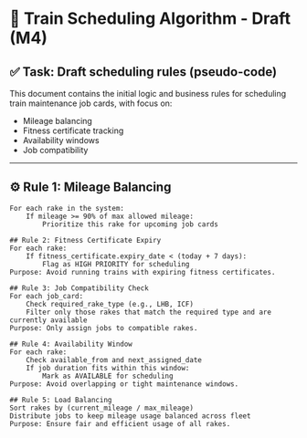 # 🚆 Train Scheduling Algorithm - Draft (M4)

## ✅ Task: Draft scheduling rules (pseudo-code)

This document contains the initial logic and business rules for scheduling train maintenance job cards, with focus on:

- Mileage balancing
- Fitness certificate tracking
- Availability windows
- Job compatibility

---

## ⚙️ Rule 1: Mileage Balancing

```pseudo
For each rake in the system:
    If mileage >= 90% of max allowed mileage:
        Prioritize this rake for upcoming job cards

## Rule 2: Fitness Certificate Expiry
For each rake:
    If fitness_certificate.expiry_date < (today + 7 days):
        Flag as HIGH PRIORITY for scheduling
Purpose: Avoid running trains with expiring fitness certificates.

## Rule 3: Job Compatibility Check
For each job_card:
    Check required_rake_type (e.g., LHB, ICF)
    Filter only those rakes that match the required type and are currently available
Purpose: Only assign jobs to compatible rakes.

## Rule 4: Availability Window
For each rake:
    Check available_from and next_assigned_date
    If job duration fits within this window:
        Mark as AVAILABLE for scheduling
Purpose: Avoid overlapping or tight maintenance windows.

## Rule 5: Load Balancing
Sort rakes by (current_mileage / max_mileage)
Distribute jobs to keep mileage usage balanced across fleet
Purpose: Ensure fair and efficient usage of all rakes.
